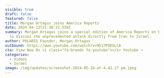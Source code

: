 ```yaml
---
visible: true
draft: false
featured: false
title: Morgan Ortagus joins America Reports
date: 2024-04-13T21:38:22.539Z
summary: Morgan Ortagus joins a special edition of America Reports on Fox News
  to discuss the unprecedented attack directly from Iran to Israel.
author: POLARIS Founder, Morgan Ortagus
outbound: https://www.youtube.com/watch?v=9h17POEGLCA
cta: View Now On <i class="fa-brands fa-youtube"></i> Youtube →
categories:
  - Videos
  - Israel
image: /img/updates/screenshot-2024-05-18-at-4.42.17 pm.jpeg
---
```


